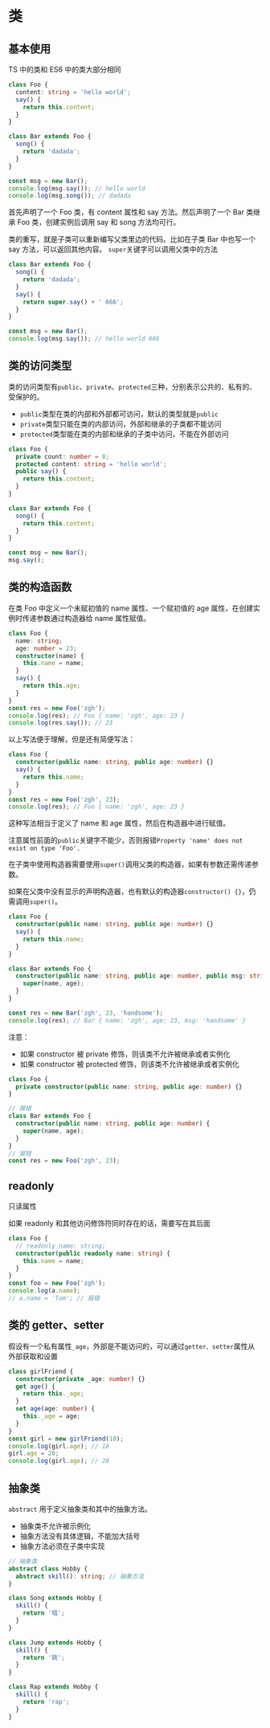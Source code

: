 # 类

## 基本使用

TS 中的类和 ES6 中的类大部分相同

```ts
class Foo {
  content: string = 'hello world';
  say() {
    return this.content;
  }
}

class Bar extends Foo {
  song() {
    return 'dadada';
  }
}

const msg = new Bar();
console.log(msg.say()); // hello world
console.log(msg.song()); // dadada
```

首先声明了一个 Foo 类，有 content 属性和 say 方法。然后声明了一个 Bar 类继承 Foo 类，创建实例后调用 say 和 song 方法均可行。

类的重写，就是子类可以重新编写父类里边的代码。比如在子类 Bar 中也写一个 say 方法，可以返回其他内容。
`super`关键字可以调用父类中的方法

```ts
class Bar extends Foo {
  song() {
    return 'dadada';
  }
  say() {
    return super.say() + ' 666';
  }
}

const msg = new Bar();
console.log(msg.say()); // hello world 666
```

## 类的访问类型

类的访问类型有`public`、`private`、`protected`三种，分别表示公共的、私有的、受保护的。

- `public`类型在类的内部和外部都可访问，默认的类型就是`public`
- `private`类型只能在类的内部访问，外部和继承的子类都不能访问
- `protected`类型能在类的内部和继承的子类中访问，不能在外部访问

```ts
class Foo {
  private count: number = 8;
  protected content: string = 'hello world';
  public say() {
    return this.content;
  }
}

class Bar extends Foo {
  song() {
    return this.content;
  }
}

const msg = new Bar();
msg.say();
```

## 类的构造函数

在类 Foo 中定义一个未赋初值的 name 属性、一个赋初值的 age 属性，在创建实例时传递参数通过构造器给 name 属性赋值。

```ts
class Foo {
  name: string;
  age: number = 23;
  constructor(name) {
    this.name = name;
  }
  say() {
    return this.age;
  }
}
const res = new Foo('zgh');
console.log(res); // Foo { name: 'zgh', age: 23 }
console.log(res.say()); // 23
```

以上写法便于理解，但是还有简便写法：

```ts
class Foo {
  constructor(public name: string, public age: number) {}
  say() {
    return this.name;
  }
}
const res = new Foo('zgh', 23);
console.log(res); // Foo { name: 'zgh', age: 23 }
```

这种写法相当于定义了 name 和 age 属性，然后在构造器中进行赋值。

注意属性前面的`public`关键字不能少，否则报错`Property 'name' does not exist on type 'Foo'.`

在子类中使用构造器需要使用`super()`调用父类的构造器，如果有参数还需传递参数。

如果在父类中没有显示的声明构造器，也有默认的构造器`constructor() {}`，仍需调用`super()`。

```ts
class Foo {
  constructor(public name: string, public age: number) {}
  say() {
    return this.name;
  }
}

class Bar extends Foo {
  constructor(public name: string, public age: number, public msg: string) {
    super(name, age);
  }
}

const res = new Bar('zgh', 23, 'handsome');
console.log(res); // Bar { name: 'zgh', age: 23, msg: 'handsome' }
```

注意：

- 如果 constructor 被 private 修饰，则该类不允许被继承或者实例化
- 如果 constructor 被 protected 修饰，则该类不允许被继承或者实例化

```ts
class Foo {
  private constructor(public name: string, public age: number) {}
}

// 报错
class Bar extends Foo {
  constructor(public name: string, public age: number) {
    super(name, age);
  }
}
// 报错
const res = new Foo('zgh', 23);
```

## readonly

只读属性

如果 readonly 和其他访问修饰符同时存在的话，需要写在其后面

```ts
class Foo {
  // readonly name: string;
  constructor(public readonly name: string) {
    this.name = name;
  }
}
const foo = new Foo('zgh');
console.log(a.name);
// a.name = 'Tom'; // 报错
```

## 类的 getter、setter

假设有一个私有属性`_age`，外部是不能访问的，可以通过`getter、setter`属性从外部获取和设置

```ts
class girlFriend {
  constructor(private _age: number) {}
  get age() {
    return this._age;
  }
  set age(age: number) {
    this._age = age;
  }
}
const girl = new girlFriend(18);
console.log(girl.age); // 18
girl.age = 20;
console.log(girl.age); // 20
```

## 抽象类

`abstract` 用于定义抽象类和其中的抽象方法。

- 抽象类不允许被示例化
- 抽象方法没有具体逻辑，不能加大括号
- 抽象方法必须在子类中实现

```ts
// 抽象类
abstract class Hobby {
  abstract skill(): string; // 抽象方法
}

class Song extends Hobby {
  skill() {
    return '唱';
  }
}

class Jump extends Hobby {
  skill() {
    return '跳';
  }
}

class Rap extends Hobby {
  skill() {
    return 'rap';
  }
}
```
